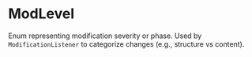 # ModLevel

Enum representing modification severity or phase. Used by `ModificationListener` to categorize changes (e.g., structure vs content).

